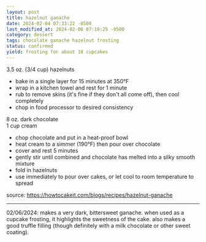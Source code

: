 ```yaml
---
layout: post
title: hazelnut ganache
date: 2024-02-04 07:33:22 -0500
last_modified_at: 2024-02-06 07:18:25 -0500
category: dessert
tags: chocolate ganache hazelnut frosting
status: confirmed
yield: frosting for about 18 cupcakes
---
```


3.5 oz. (3/4 cup) hazelnuts  
* bake in a single layer for 15 minutes at 350°F
* wrap in a kitchen towel and rest for 1 minute
* rub to remove skins (it's fine if they don't all come off), then cool completely
* chop in food processor to desired consistency
 
8 oz. dark chocolate  
1 cup cream  
* chop chocolate and put in a heat-proof bowl
* heat cream to a simmer (190°F) then pour over chocolate
* cover and rest 5 minutes
* gently stir until combined and chocolate has melted into a silky smooth mixture
* fold in hazelnuts
* use immediately to pour over cakes, or let cool to room temperature to spread

source: <https://howtocakeit.com/blogs/recipes/hazelnut-ganache>

---

02/06/2024: makes a very dark, bittersweet ganache. when used as a cupcake frosting, it
highlights the sweetness of the cake. also makes a good truffle filling (though definitely with
a milk chocolate or other sweet coating).
